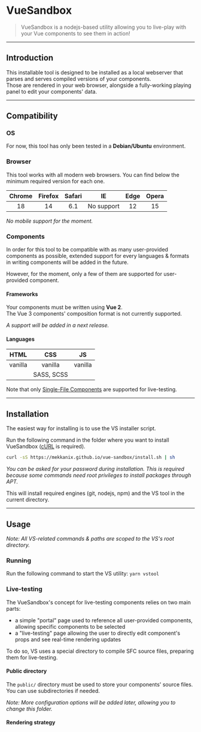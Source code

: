 # VueSandbox

> VueSandbox is a nodejs-based utility allowing you to live-play with your Vue components to see them in action!

---

## Introduction

This installable tool is designed to be installed as a local webserver that parses and serves compiled versions of your components.  
Those are rendered in your web browser, alongside a fully-working playing panel to edit your components' data.

---

## Compatibility

### OS

For now, this tool has only been tested in a **Debian/Ubuntu** environment.

### Browser

This tool works with all modern web browsers. You can find below the minimum required version
for each one.

| Chrome | Firefox | Safari | IE         | Edge | Opera |
|:------:|:-------:|:------:|:----------:|:----:|:-----:|
| 18     | 14      | 6.1    | No support | 12   | 15    |

*No mobile support for the moment.*

### Components

In order for this tool to be compatible with as many user-provided components as possible, extended support for every languages & formats in writing components will be added in the future.

However, for the moment, only a few of them are supported for user-provided component.

#### Frameworks

Your components must be written using **Vue 2**.  
The Vue 3 components' composition format is not currently supported.

*A support will be added in a next release.*

#### Languages

| HTML    | CSS        | JS       |
|:-------:|:----------:|:--------:|
| vanilla | vanilla    | vanilla  |
|         | SASS, SCSS |          |

Note that only [Single-File Components](https://vuejs.org/v2/guide/single-file-components.html) are supported for live-testing.

---

## Installation

The easiest way for installing is to use the VS installer script.  

Run the following command in the folder where you want to install VueSandbox ([cURL](https://github.com/curl/curl) is required).

```sh
curl -sS https://mekkanix.github.io/vue-sandbox/install.sh | sh
```

*You can be asked for your password during installation. This is required because some commands need root privileges to install packages through APT.*

This will install required engines (git, nodejs, npm) and the VS tool in the current directory.

---

## Usage

*Note: All VS-related commands & paths are scoped to the VS's root directory.*

### Running

Run the following command to start the VS utility: `yarn vstool`

### Live-testing

The VueSandbox's concept for live-testing components relies on two main parts:

- a simple "portal" page used to reference all user-provided components, allowing specific components to be selected
- a "live-testing" page allowing the user to directly edit component's props and see real-time rendering updates

To do so, VS uses a special directory to compile SFC source files, preparing them for live-testing.

#### Public directory

The `public/` directory must be used to store your components' source files. You can use subdirectories if needed.

*Note: More configuration options will be added later, allowing you to change this folder.*

#### Rendering strategy

<!-- 
1. Once installed, you'll just need to run the following command in the VueSandbox's root directory to.

```sh
cd /path/to/vue-sandbox/
yarn vstool
```

2. Place the `.vue` component files you want to test in the `public/` directory, that is constantly watched by VueSandbox when running.
   Any update to it (e.g. files addition, code updated...) will automatically trigger a new parsing operation.  
  *Note: You can use nested directories to organize your components.*

3. Open your favorite browser and go to [`http://localhost:9000`](http://localhost:9000) to access to the tool GUI.  
   You see and navigate through all of your components in the homepage. -->
